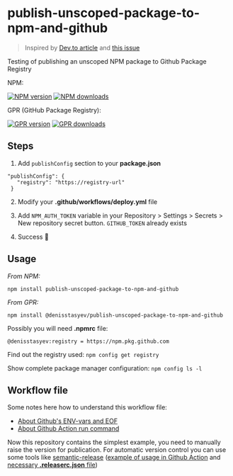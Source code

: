 # publish-unscoped-package-to-npm-and-github

> Inspired by [Dev.to article](https://dev.to/akinaguda/how-to-publish-an-unscoped-npm-package-to-github-package-registry-19mg) and [this issue](https://github.com/formium/tsdx/issues/854#issuecomment-688474830)

Testing of publishing an unscoped NPM package to Github Package Registry

NPM:

[![NPM version](https://img.shields.io/npm/v/publish-unscoped-package-to-npm-and-github?style=flat)](https://www.npmjs.com/package/publish-unscoped-package-to-npm-and-github)
[![NPM downloads](https://img.shields.io/npm/dt/publish-unscoped-package-to-npm-and-github?style=flat)](https://www.npmjs.com/package/publish-unscoped-package-to-npm-and-github)

GPR (GitHub Package Registry):

[![GPR version](https://img.shields.io/github/package-json/v/denisstasyev/publish-unscoped-package-to-npm-and-github?style=flat)](https://github.com/denisstasyev/publish-unscoped-package-to-npm-and-github/packages)
[![GPR downloads](https://img.shields.io/github/downloads/denisstasyev/publish-unscoped-package-to-npm-and-github/total?style=flat)](https://github.com/denisstasyev/publish-unscoped-package-to-npm-and-github/packages)

## Steps

1. Add `publishConfig` section to your **package.json**

```
"publishConfig": {
   "registry": "https://registry-url"
 }
```

2. Modify your **.github/workflows/deploy.yml** file

3. Add `NPM_AUTH_TOKEN` variable in your Repository > Settings > Secrets > New repository secret button. `GITHUB_TOKEN` already exists

4. Success :tada:

## Usage

_From NPM:_

`npm install publish-unscoped-package-to-npm-and-github`

_From GPR:_

`npm install @denisstasyev/publish-unscoped-package-to-npm-and-github`

Possibly you will need **.npmrc** file:

```
@denisstasyev:registry = https://npm.pkg.github.com
```

Find out the registry used: `npm config get registry`

Show complete package manager configuration: `npm config ls -l`

## Workflow file

Some notes here how to understand this workflow file:

- [About Github's ENV-vars and EOF](https://docs.github.com/en/actions/reference/workflow-commands-for-github-actions#multiline-strings)
- [About Github Action run command](https://docs.github.com/en/actions/reference/workflow-syntax-for-github-actions#jobsjob_idstepsrun)

Now this repository contains the simplest example, you need to manually raise the version for publication. For automatic version control you can use some tools like [semantic-release](https://github.com/semantic-release/semantic-release) ([example of usage in Github Action](https://github.com/denisstasyev/rollup-plugin-inline-code/blob/main/.github/workflows/publication.yml#L30) and [necessary **.releaserc.json** file](https://github.com/denisstasyev/rollup-plugin-inline-code/blob/main/.releaserc.json))
